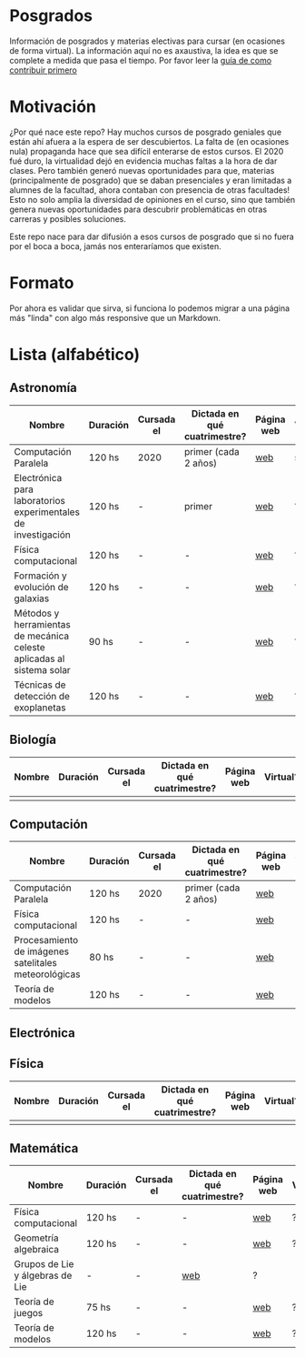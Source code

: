 # Posgrados
Información de posgrados y materias electivas para cursar (en ocasiones de forma virtual). La información aquí no es axaustiva, la idea es que se complete a medida que pasa el tiempo. Por favor leer la [guía de como contribuir primero](./contribuir.md)

# Motivación
¿Por qué nace este repo? Hay muchos cursos de posgrado geniales que están ahí afuera a la espera de ser descubiertos. La falta de (en ocasiones nula) propaganda hace que sea difícil enterarse de estos cursos. El 2020 fué duro, la virtualidad dejó en evidencia muchas faltas a la hora de dar clases. Pero también generó nuevas oportunidades para que, materias (principalmente de posgrado) que se daban presenciales y eran limitadas a alumnes de la facultad, ahora contaban con presencia de otras facultades! Esto no solo amplia la diversidad de opiniones en el curso, sino que también genera nuevas oportunidades para descubrir problemáticas en otras carreras y posibles soluciones.

Este repo nace para dar difusión a esos cursos de posgrado que si no fuera por el boca a boca, jamás nos enteraríamos que existen.

# Formato
Por ahora es validar que sirva, si funciona lo podemos migrar a una página más "linda" con algo más responsive que un Markdown.


# Lista (alfabético)

## Astronomía
|Nombre|Duración|Cursada el|Dictada en qué cuatrimestre?|Página web|Virtual?|
|------|--------|----------|----------------------------|----------|--------|
|Computación Paralela|120 hs|2020|primer (cada 2 años)|[web](https://www.famaf.unc.edu.ar/academica/post-grado/cursos-posgrado/)|si|
|Electrónica para laboratorios experimentales de investigación|120 hs|-|primer|[web](https://www.famaf.unc.edu.ar/academica/post-grado/cursos-posgrado/)|?|
|Física computacional|120 hs|-|-|[web](https://www.famaf.unc.edu.ar/academica/post-grado/cursos-posgrado/)|?|
|Formación y evolución de galaxias|120 hs|-|-|[web](https://www.famaf.unc.edu.ar/academica/post-grado/cursos-posgrado/)|?|
|Métodos y herramientas de mecánica celeste aplicadas al sistema solar|90 hs|-|-|[web](https://www.famaf.unc.edu.ar/academica/post-grado/cursos-posgrado/)|?|
|Técnicas de detección de exoplanetas|120 hs|-|-|[web](https://www.famaf.unc.edu.ar/academica/post-grado/cursos-posgrado/)|?|

## Biología
|Nombre|Duración|Cursada el|Dictada en qué cuatrimestre?|Página web|Virtual?|
|------|--------|----------|----------------------------|----------|--------|
|||||||?|

## Computación
|Nombre|Duración|Cursada el|Dictada en qué cuatrimestre?|Página web|Virtual?|
|------|--------|----------|----------------------------|----------|--------|
|Computación Paralela|120 hs|2020|primer (cada 2 años)|[web](https://www.famaf.unc.edu.ar/academica/post-grado/cursos-posgrado/)|si|
|Física computacional|120 hs|-|-|[web](https://www.famaf.unc.edu.ar/academica/post-grado/cursos-posgrado/)|?|
|Procesamiento de imágenes satelitales meteorológicas|80 hs|-|-|[web](https://www.famaf.unc.edu.ar/academica/post-grado/cursos-posgrado/)|?|
|Teoría de modelos|120 hs|-|-|[web](https://www.famaf.unc.edu.ar/academica/post-grado/cursos-posgrado/)|?|

## Electrónica


## Física
|Nombre|Duración|Cursada el|Dictada en qué cuatrimestre?|Página web|Virtual?|
|------|--------|----------|----------------------------|----------|--------|
||||||||?|

## Matemática
|Nombre|Duración|Cursada el|Dictada en qué cuatrimestre?|Página web|Virtual?|
|------|--------|----------|----------------------------|----------|--------|
|Física computacional|120 hs|-|-|[web](https://www.famaf.unc.edu.ar/academica/post-grado/cursos-posgrado/)|?|
|Geometría algebraica|120 hs|-|-|[web](https://www.famaf.unc.edu.ar/academica/post-grado/cursos-posgrado/)|?|
|Grupos de Lie y álgebras de Lie|-|-|[web](https://www.famaf.unc.edu.ar/academica/post-grado/cursos-posgrado/)|?|
|Teoría de juegos|75 hs|-|-|[web](https://www.famaf.unc.edu.ar/academica/post-grado/cursos-posgrado/)|?|
|Teoría de modelos|120 hs|-|-|[web](https://www.famaf.unc.edu.ar/academica/post-grado/cursos-posgrado/)|?|

